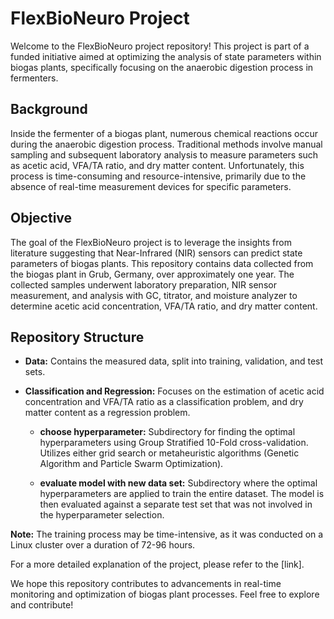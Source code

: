 # **FlexBioNeuro Project**

Welcome to the FlexBioNeuro project repository! This project is part of a funded initiative aimed at optimizing the analysis of state parameters within biogas plants, specifically focusing on the anaerobic digestion process in fermenters.

## Background

Inside the fermenter of a biogas plant, numerous chemical reactions occur during the anaerobic digestion process. Traditional methods involve manual sampling and subsequent laboratory analysis to measure parameters such as acetic acid, VFA/TA ratio, and dry matter content. Unfortunately, this process is time-consuming and resource-intensive, primarily due to the absence of real-time measurement devices for specific parameters.

## Objective

The goal of the FlexBioNeuro project is to leverage the insights from literature suggesting that Near-Infrared (NIR) sensors can predict state parameters of biogas plants. This repository contains data collected from the biogas plant in Grub, Germany, over approximately one year. The collected samples underwent laboratory preparation, NIR sensor measurement, and analysis with GC, titrator, and moisture analyzer to determine acetic acid concentration, VFA/TA ratio, and dry matter content.

## Repository Structure

- **Data:** Contains the measured data, split into training, validation, and test sets.
  
- **Classification and Regression:** Focuses on the estimation of acetic acid concentration and VFA/TA ratio as a classification problem, and dry matter content as a regression problem.

  - **choose hyperparameter:** Subdirectory for finding the optimal hyperparameters using Group Stratified 10-Fold cross-validation. Utilizes either grid search or metaheuristic algorithms (Genetic Algorithm and Particle Swarm Optimization).

  - **evaluate model with new data set:** Subdirectory where the optimal hyperparameters are applied to train the entire dataset. The model is then evaluated against a separate test set that was not involved in the hyperparameter selection.

**Note:** The training process may be time-intensive, as it was conducted on a Linux cluster over a duration of 72-96 hours.

For a more detailed explanation of the project, please refer to the [link].

We hope this repository contributes to advancements in real-time monitoring and optimization of biogas plant processes. Feel free to explore and contribute!
